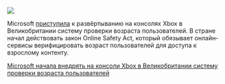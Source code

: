 <!--2025-07-29 14:17:12-->
<div class="yb">
  <div class="rss habr"><img src="https://habrastorage.org/webt/g4/ht/vg/g4htvgelonofypjc2tfzckyr-sw.jpeg" /><p>Microsoft <a href="https://news.xbox.com/en-us/2025/07/28/xbox-age-verification-uk/" rel="noopener noreferrer nofollow">приступила</a> к развёртыванию на консолях Xbox в Великобритании систему проверки возраста пользователей. В стране начал действовать закон Online Safety Act, который обязывает онлайн-сервисы верифицировать возраст пользователей для доступа к взрослому контенту.</p> <a... <p class="titl"><a href="https://habr.com/ru/news/932140/?utm_source=habrahabr&utm_medium=rss&utm_campaign=932140">Microsoft начала внедрять на консоли Xbox в Великобритании систему проверки возраста пользователей</a></p></div>
</div>
